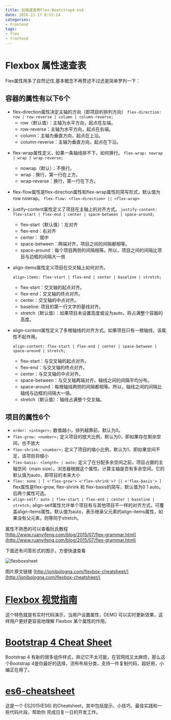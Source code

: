 ```yaml
---
title: 前端速查表Flex-Bootstrap4-es6
date: 2016-11-17 8:53:24
categories:
- frontend
tags:
- flex
- frontend
---
```


# Flexbox 属性速查表

Flex属性用多了自然记住,基本概念不再赘述不过还是简单罗列一下：

## 容器的属性有以下6个

- flex-direction属性决定主轴的方向（即项目的排列方向）
`flex-direction: row | row-reverse | column | column-reverse;`
	- row（默认值）：主轴为水平方向，起点在左端。
	- row-reverse：主轴为水平方向，起点在右端。
	- column：主轴为垂直方向，起点在上沿。
	- column-reverse：主轴为垂直方向，起点在下沿。

<!-- more -->

- flex-wrap属性定义，如果一条轴线排不下，如何换行。
	`flex-wrap: nowrap | wrap | wrap-reverse;`
	- nowrap（默认）：不换行。
	- wrap：换行，第一行在上方。
	- wrap-reverse：换行，第一行在下方。
	
- flex-flow属性是flex-direction属性和flex-wrap属性的简写形式，默认值为row nowrap。
	`flex-flow: <flex-direction> || <flex-wrap>`

- justify-content属性定义了项目在主轴上的对齐方式。
	`justify-content: flex-start | flex-end | center | space-between | space-around;`
	
	- flex-start（默认值）：左对齐
	- flex-end：右对齐
	- center： 居中
	- space-between：两端对齐，项目之间的间隔都相等。
	- space-around：每个项目两侧的间隔相等。所以，项目之间的间隔比项目与边框的间隔大一倍

- align-items属性定义项目在交叉轴上如何对齐。

	`align-items: flex-start | flex-end | center | baseline | stretch;`

	- flex-start：交叉轴的起点对齐。
	- flex-end：交叉轴的终点对齐。
	- center：交叉轴的中点对齐。
	- baseline: 项目的第一行文字的基线对齐。
	- stretch（默认值）：如果项目未设置高度或设为auto，将占满整个容器的高度。
	
- align-content属性定义了多根轴线的对齐方式。如果项目只有一根轴线，该属性不起作用。

	`align-content: flex-start | flex-end | center | space-between | space-around | stretch;`
	- flex-start：与交叉轴的起点对齐。
	- flex-end：与交叉轴的终点对齐。
	- center：与交叉轴的中点对齐。
	- space-between：与交叉轴两端对齐，轴线之间的间隔平均分布。
	- space-around：每根轴线两侧的间隔都相等。所以，轴线之间的间隔比轴线与边框的间隔大一倍。
	- stretch（默认值）：轴线占满整个交叉轴。


## 项目的属性6个


* `order: <integer>;`  数值越小，排列越靠前，默认为0。
* `flex-grow: <number>;`  定义项目的放大比例，默认为0，即如果存在剩余空间，也不放大
* `flex-shrink: <number>;`  定义了项目的缩小比例，默认为1，即如果空间不足，该项目将缩小
* `flex-basis: <length> | auto;`  定义了在分配多余空间之前，项目占据的主轴空间（main size）。浏览器根据这个属性，计算主轴是否有多余空间。它的默认值为auto，即项目的本来大小
* `flex: none | [ <'flex-grow'> <'flex-shrink'>? || <'flex-basis'> ]` flex属性是flex-grow, flex-shrink 和 flex-basis的简写，默认值为0 1 auto。后两个属性可选。
* `align-self: auto | flex-start | flex-end | center | baseline | stretch;` align-self属性允许单个项目有与其他项目不一样的对齐方式，可覆盖align-items属性。默认值为auto，表示继承父元素的align-items属性，如果没有父元素，则等同于stretch。


属性不熟悉的可以查看阮氏教程 [http://www.ruanyifeng.com/blog/2015/07/flex-grammar.html](http://www.ruanyifeng.com/blog/2015/07/flex-grammar.html)

下面还有问答形式的图示，方便快速查看

![flexboxsheet](http://og8z552x2.bkt.clouddn.com/flexboxsheet.png)

图片原文链接 [http://jonibologna.com/flexbox-cheatsheet/](http://jonibologna.com/flexbox-cheatsheet/)

# [Flexbox 视觉指南](https://demos.scotch.io/visual-guide-to-css3-flexbox-flexbox-playground/demos/)

这个特色就是有实时代码演示，当用户设置属性，DEMO 可以实时更新效果，这样用户更好更容易地理解 Flexbox 某个属性的作用。

# [Bootstrap 4 Cheat Sheet](https://hackerthemes.com/bootstrap-cheatsheet/)

Bootstrap 4 有新的很多组件样式，熟记它不太可能，在官网找又太麻烦，那么这个Bootstrap 4是你最好的选择，流布布局分类，支持一件复制代码，超好用，小编正在用了。

# [es6-cheatsheet](https://github.com/DrkSephy/es6-cheatsheet/blob/master/README_zhCn.md)

这是一个 ES2015(ES6) 的Cheatsheet，其中包括提示、小技巧、最佳实践和一些代码片段，帮助你 完成日复一日的开发工作。